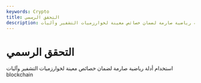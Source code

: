```yaml
---
keywords: Crypto
title: التحقق الرسمي
description: التحقق الرسمي. استخدام أدلة رياضية صارمة لضمان خصائص معينة لخوارزميات التشفير وآليات blockchain
---
```


# التحقق الرسمي
استخدام أدلة رياضية صارمة لضمان خصائص معينة لخوارزميات التشفير وآليات blockchain

